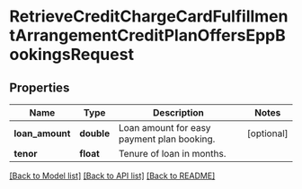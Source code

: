 # RetrieveCreditChargeCardFulfillmentArrangementCreditPlanOffersEppBookingsRequest

## Properties
Name | Type | Description | Notes
------------ | ------------- | ------------- | -------------
**loan_amount** | **double** | Loan amount for easy payment plan booking. | [optional] 
**tenor** | **float** | Tenure of loan in months. | 

[[Back to Model list]](../../README.md#documentation-for-models) [[Back to API list]](../../README.md#documentation-for-api-endpoints) [[Back to README]](../../README.md)

